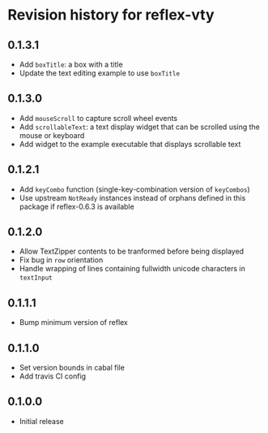# Revision history for reflex-vty

## 0.1.3.1
* Add `boxTitle`: a box with a title
* Update the text editing example to use `boxTitle`

## 0.1.3.0
* Add `mouseScroll` to capture scroll wheel events
* Add `scrollableText`: a text display widget that can be scrolled using the mouse or keyboard
* Add widget to the example executable that displays scrollable text

## 0.1.2.1
* Add `keyCombo` function (single-key-combination version of `keyCombos`)
* Use upstream `NotReady` instances instead of orphans defined in this package if reflex-0.6.3 is available

## 0.1.2.0
* Allow TextZipper contents to be tranformed before being displayed
* Fix bug in `row` orientation
* Handle wrapping of lines containing fullwidth unicode characters in `textInput`

## 0.1.1.1

* Bump minimum version of reflex

## 0.1.1.0

* Set version bounds in cabal file
* Add travis CI config

## 0.1.0.0

* Initial release
